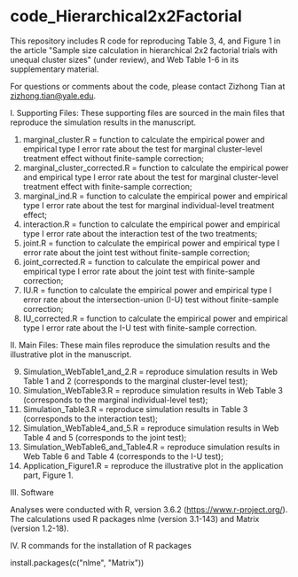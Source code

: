# code_Hierarchical2x2Factorial
This repository includes R code for reproducing Table 3, 4, and Figure 1 in the article "Sample size calculation in hierarchical 2x2 factorial trials with unequal cluster sizes" (under review), and Web Table 1-6 in its supplementary material.

For questions or comments about the code, please contact Zizhong Tian at <zizhong.tian@yale.edu>.

I. Supporting Files: These supporting files are sourced in the main files that reproduce the simulation results in the manuscript.

1) marginal_cluster.R = function to calculate the empirical power and empirical type I error rate about the test for marginal cluster-level treatment effect without finite-sample correction;
2) marginal_cluster_corrected.R = function to calculate the empirical power and empirical type I error rate about the test for marginal cluster-level treatment effect with finite-sample correction;
3) marginal_ind.R = function to calculate the empirical power and empirical type I error rate about the test for marginal individual-level treatment effect;
4) interaction.R = function to calculate the empirical power and empirical type I error rate about the interaction test of the two treatments;
5) joint.R = function to calculate the empirical power and empirical type I error rate about the joint test without finite-sample correction;
6) joint_corrected.R = function to calculate the empirical power and empirical type I error rate about the joint test with finite-sample correction;
7) IU.R = function to calculate the empirical power and empirical type I error rate about the intersection-union (I-U) test without finite-sample correction;
8) IU_corrected.R = function to calculate the empirical power and empirical type I error rate about the I-U test with finite-sample correction.

II. Main Files: These main files reproduce the simulation results and the illustrative plot in the manuscript.

9) Simulation_WebTable1_and_2.R = reproduce simulation results in Web Table 1 and 2 (corresponds to the marginal cluster-level test);
10) Simulation_WebTable3.R = reproduce simulation results in Web Table 3 (corresponds to the marginal individual-level test);
11) Simulation_Table3.R = reproduce simulation results in Table 3 (corresponds to the interaction test);
12) Simulation_WebTable4_and_5.R = reproduce simulation results in Web Table 4 and 5 (corresponds to the joint test);
13) Simulation_WebTable6_and_Table4.R = reproduce simulation results in Web Table 6 and Table 4 (corresponds to the I-U test);
14) Application_Figure1.R = reproduce the illustrative plot in the application part, Figure 1.

III. Software 

Analyses were conducted with R, version 3.6.2 (https://www.r-project.org/).
The calculations used R packages nlme (version 3.1-143) and Matrix (version 1.2-18).

IV. R commands for the installation of R packages 

install.packages(c("nlme", "Matrix")) 

